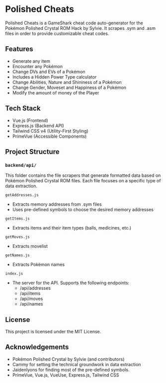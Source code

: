 # Polished Cheats

Polished Cheats is a GameShark cheat code auto-generator for the Pokémon Polished Crystal ROM Hack by Sylvie. It scrapes .sym and .asm files in order to provide customizable cheat codes.

## Features

- Generate any item
- Encounter any Pokémon
- Change DVs and EVs of a Pokémon
- Includes a Hidden Power Type calculator
- Change Abilities, Nature and Shininess of a Pokémon
- Change Gender, Moveset and Happiness of a Pokémon
- Modify the amount of money of the Player

## Tech Stack

- Vue.js (Frontend)
- Express.js (Backend API)
- Tailwind CSS v4 (Utility-First Styling)
- PrimeVue (Accessible Components)

## Project Structure

### `backend/api/`

This folder contains the file scrapers that generate formatted data based on Pokémon Polished Crystal ROM files. Each file focuses on a specific type of data extraction.

`getAddresses.js`
- Extracts memory addresses from .sym files
- Uses pre-defined symbols to choose the desired memory addresses

`getItems.js`
- Extracts items and their item types (balls, medicines, etc.)

`getMoves.js`
- Extracts movelist

`getNames.js`
- Extracts Pokémon names

`index.js`
- The server for the API. Supports the following endpoints:
    - /api/addresses
    - /api/items
    - /api/moves
    - /api/names

## License

This project is licensed under the MIT License.

## Acknowledgements

- Pokémon Polished Crystal by Sylvie (and contributors)
- Cammy for setting the technical groundwork in data extraction
- Jaidenlyons for finding most of the pre-defined symbols.
- PrimeVue, Vue.js, VueUse, Express.js, Tailwind CSS